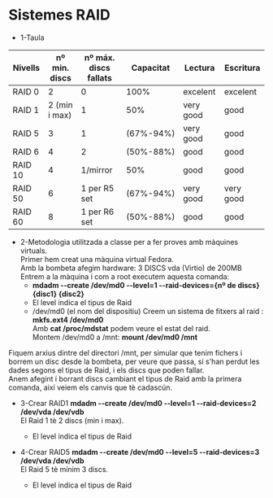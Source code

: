 # Sistemes RAID
* 1-Taula

Nivells | nº min. discs | nº máx. discs fallats  | Capacitat    | Lectura    | Escritura  |
------- | --------------| -----------------------| ------------ | -----------|------------|
RAID 0  | 2             | 0                      | 100%         | excelent   | excelent   |
RAID 1  | 2 (min i max) | 1                      | 50%          | very good  | good       |
RAID 5  | 3             | 1                      | (67%-94%)    | very good  | good       |
RAID 6  | 4             | 2                      | (50%-88%)    | good       | good       |
RAID 10 | 4             | 1/mirror               | 50%          | good       | good       |
RAID 50 | 6             | 1 per R5 set           | (67%-94%)    | very good  | very good  |
RAID 60 | 8             | 1 per R6 set           | (50%-88%)    | good       | good       |

* 2-Metodologia utilitzada a classe per a fer proves amb màquines virtuals.  
Primer hem creat una màquina virtual Fedora.  
Amb la bombeta afegim hardware: 3 DISCS vda (Virtio) de 200MB  
Entrem a la màquina i com a root executem aquesta comanda:  
  - **mdadm --create /dev/md0 --level=1 --raid-devices={nº de discs} {disc1} {disc2}**
  - El level indica el tipus de Raid
  - /dev/md0 (el nom del dispositiu)
Creem un sistema de fitxers al raid : **mkfs.ext4 /dev/md0**  
Amb **cat /proc/mdstat** podem veure el estat del raid.  
Montem /dev/md0 a /mnt: **mount /dev/md0 /mnt**  

Fiquem arxius dintre del directori /mnt, per simular que tenim fichers i borrem un disc desde la bombeta, per veure que passa, si s'han perdut les dades segons el tipus de Raid, i els discs que poden fallar.  
Anem afegint i borrant discs cambiant el tipus de Raid amb la primera comanda, així veiem els canvis que tè cadascún.

* 3-Crear RAID1
**mdadm --create /dev/md0 --level=1 --raid-devices=2 /dev/vda /dev/vdb**  
El Raid 1 tè 2 discs (min i max).
  - El level indica el tipus de Raid

* 4-Crear RAID5
**mdadm --create /dev/md0 --level=5 --raid-devices=3 /dev/vda /dev/vdb**  
El Raid 5 tè mínim 3 discs.
  - El level indica el tipus de Raid
